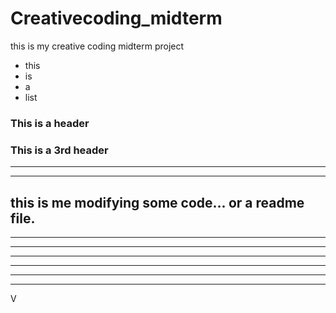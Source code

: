 Creativecoding_midterm
======================

this is my creative coding midterm project


* this
* is
* a
* list


### This is a header ###


### This is a 3rd header ###

---

---
this is me modifying some code... or a readme file.
---
---
---
---
---
---
---
V



